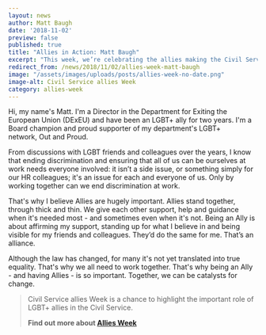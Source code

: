 ```yaml
---
layout: news
author: Matt Baugh
date: '2018-11-02'
preview: false
published: true
title: "Allies in Action: Matt Baugh"
excerpt: "This week, we’re celebrating the allies making the Civil Service a great place to work for LGBT+ people. Matt is a Director at the Department for Exiting the European Union, and an LGBT+ ally."
redirect_from: /news/2018/11/02/allies-week-matt-baugh
image: "/assets/images/uploads/posts/allies-week-no-date.png"
image-alt: Civil Service allies Week
category: allies-week
---
```


Hi, my name's Matt. I'm a Director in the Department for Exiting the European Union (DExEU) and have been an LGBT+ ally for two years. I'm a Board champion and proud supporter of my department's LGBT+ network, Out and Proud.

From discussions with LGBT friends and colleagues over the years, I know that ending discrimination and ensuring that all of us can be ourselves at work needs everyone involved: it isn’t a side issue, or something simply for our HR colleagues; it's an issue for each and everyone of us. Only by working together can we end discrimination at work.

That's why I believe Allies are hugely important. Allies stand together, through thick and thin. We give each other support, help and guidance when it's needed most - and sometimes even when it's not. Being an Ally is about affirming my support, standing up for what I believe in and being visible for my friends and colleagues. They’d do the same for me. That’s an alliance.

Although the law has changed, for many it's not yet translated into true equality. That's why we all need to work together. That's why being an Ally - and having Allies - is so important. Together, we can be catalysts for change.

> Civil Service allies Week is a chance to highlight the important role of LGBT+ allies in the Civil Service. 
>
> **Find out more about [Allies Week](/allies-week)**